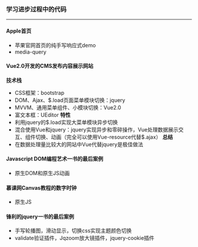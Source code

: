 ### 学习进步过程中的代码
---

#### Apple首页
- 苹果官网首页的纯手写响应式demo
- media-query

#### Vue2.0开发的CMS发布内容展示网站
**技术栈**
- CSS框架：bootstrap
- DOM、Ajax、$.load页面菜单模块切换：jquery
- MVVM、通用菜单组件、小模块切换：Vue2.0
- 富文本框：UEditor
**特性**
- 利用jquery的$.load实现大菜单模块异步切换
- 混合使用Vue和jquery：jquery实现异步和零碎操作，Vue处理数据展示交互、组件切换、动画（完全可以使用Vue-resource代替$.ajax）
**总结**
- 在数据处理量比较大的网站中Vue代替jquery是极佳做法
#### Javascript DOM编程艺术一书的最后案例
- 原生DOM和原生JS动画

#### 慕课网Canvas教程的数字时钟
- 原生JS

#### 锋利的jquery一书的最后案例
- 手写轮播图，滑动显示，切换css实现主题颜色切换
- validate验证插件，Jqzoom放大镜插件，jquery-cookie插件
